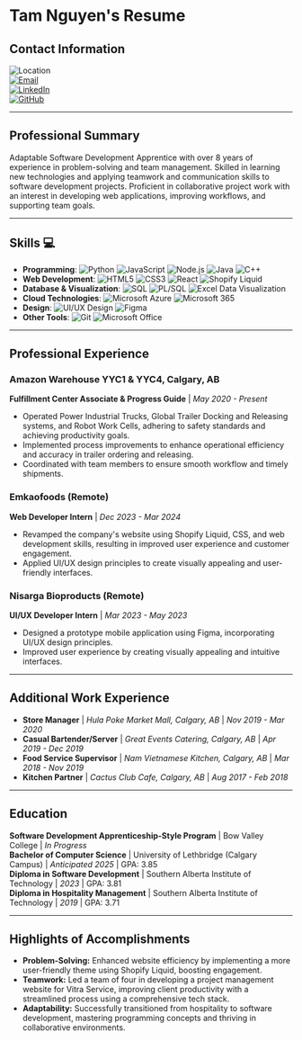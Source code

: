 # Tam Nguyen's Resume

## Contact Information
![Location](https://img.shields.io/badge/-Calgary,%20Alberta-blue)  
[![Email](https://img.shields.io/badge/Email-nguyenhoangtam279%40gmail.com-green)](mailto:nguyenhoangtam279@gmail.com)  
[![LinkedIn](https://img.shields.io/badge/LinkedIn-Tam%20Nguyen-blue?logo=linkedin)](https://www.linkedin.com/in/tamnguyen279)  
[![GitHub](https://img.shields.io/badge/GitHub-tam279-black?logo=github)](https://www.github.com/tam279)  

---

## Professional Summary
Adaptable Software Development Apprentice with over 8 years of experience in problem-solving and team management. Skilled in learning new technologies and applying teamwork and communication skills to software development projects. Proficient in collaborative project work with an interest in developing web applications, improving workflows, and supporting team goals.

---

## Skills 💻

- **Programming**: ![Python](https://img.shields.io/badge/-Python-blue?logo=Python) ![JavaScript](https://img.shields.io/badge/-JavaScript-yellow?logo=JavaScript) ![Node.js](https://img.shields.io/badge/-Node.js-green?logo=Node.js) ![Java](https://img.shields.io/badge/-Java-red?logo=Java) ![C++](https://img.shields.io/badge/-C++-lightgrey?logo=C++)  
- **Web Development**: ![HTML5](https://img.shields.io/badge/-HTML5-orange?logo=HTML5) ![CSS3](https://img.shields.io/badge/-CSS3-blue?logo=CSS3) ![React](https://img.shields.io/badge/-React-blue?logo=React) ![Shopify Liquid](https://img.shields.io/badge/-Shopify%20Liquid-darkgreen?logo=Shopify)  
- **Database & Visualization**: ![SQL](https://img.shields.io/badge/-SQL-lightgrey?logo=MySQL) ![PL/SQL](https://img.shields.io/badge/-PL/SQL-yellow?logo=Oracle) ![Excel Data Visualization](https://img.shields.io/badge/-Excel-lightgreen?logo=Microsoft-Excel)  
- **Cloud Technologies**: ![Microsoft Azure](https://img.shields.io/badge/-Microsoft%20Azure-blue?logo=Microsoft-Azure) ![Microsoft 365](https://img.shields.io/badge/-Microsoft%20365-blue?logo=Microsoft)  
- **Design**: ![UI/UX Design](https://img.shields.io/badge/-UI%2FUX%20Design-blue) ![Figma](https://img.shields.io/badge/-Figma-orange?logo=Figma)  
- **Other Tools**: ![Git](https://img.shields.io/badge/-Git-orange?logo=Git) ![Microsoft Office](https://img.shields.io/badge/-Microsoft%20Office-lightgrey?logo=Microsoft)  

---

## Professional Experience

### Amazon Warehouse YYC1 & YYC4, Calgary, AB
**Fulfillment Center Associate & Progress Guide** | *May 2020 - Present*  
- Operated Power Industrial Trucks, Global Trailer Docking and Releasing systems, and Robot Work Cells, adhering to safety standards and achieving productivity goals.
- Implemented process improvements to enhance operational efficiency and accuracy in trailer ordering and releasing.
- Coordinated with team members to ensure smooth workflow and timely shipments.

### Emkaofoods (Remote)
**Web Developer Intern** | *Dec 2023 - Mar 2024*  
- Revamped the company's website using Shopify Liquid, CSS, and web development skills, resulting in improved user experience and customer engagement.
- Applied UI/UX design principles to create visually appealing and user-friendly interfaces.

### Nisarga Bioproducts (Remote)
**UI/UX Developer Intern** | *Mar 2023 - May 2023*  
- Designed a prototype mobile application using Figma, incorporating UI/UX design principles.
- Improved user experience by creating visually appealing and intuitive interfaces.

---

## Additional Work Experience

- **Store Manager** | *Hula Poke Market Mall, Calgary, AB* | *Nov 2019 - Mar 2020*  
- **Casual Bartender/Server** | *Great Events Catering, Calgary, AB* | *Apr 2019 - Dec 2019*  
- **Food Service Supervisor** | *Nam Vietnamese Kitchen, Calgary, AB* | *Mar 2018 - Nov 2019*  
- **Kitchen Partner** | *Cactus Club Cafe, Calgary, AB* | *Aug 2017 - Feb 2018*  

---

## Education
**Software Development Apprenticeship-Style Program** | Bow Valley College | *In Progress*  
**Bachelor of Computer Science** | University of Lethbridge (Calgary Campus) | *Anticipated 2025* | GPA: 3.85  
**Diploma in Software Development** | Southern Alberta Institute of Technology | *2023* | GPA: 3.81  
**Diploma in Hospitality Management** | Southern Alberta Institute of Technology | *2019* | GPA: 3.71  

---

## Highlights of Accomplishments
- **Problem-Solving:** Enhanced website efficiency by implementing a more user-friendly theme using Shopify Liquid, boosting engagement.
- **Teamwork:** Led a team of four in developing a project management website for Vitra Service, improving client productivity with a streamlined process using a comprehensive tech stack.
- **Adaptability:** Successfully transitioned from hospitality to software development, mastering programming concepts and thriving in collaborative environments.
